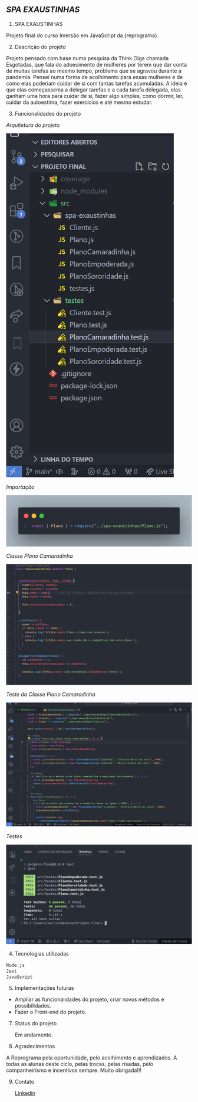  ## *SPA EXAUSTINHAS* 

1. SPA EXAUSTINHAS

  Projeto final do curso Imersão em JavaScript da {reprograma}.

2. Descrição do projeto

Projeto pensado com base numa pesquisa da Think Olga chamada Esgotadas, que fala do adoecimento de mulheres por terem que dar conta de muitas tarefas ao mesmo tempo, problema que se agravou durante a pandemia.
Pensei numa forma de acolhimento para essas mulheres e de como elas poderiam cuidar de si com tantas tarefas acumuladas. A ideia é que elas começassema a delegar tarefas e a cada tarefa delegada, elas ganham uma hora para cuidar de si, fazer algo simples, como dormir, ler, cuidar da autoestima, fazer exercícios e até mesmo estudar. 


3. Funcionalidades do projeto

*Arquitetura do projeto*

![Arquitetura do projeto](/assets/organização%20de%20pastas.png)

*Importação*

![Importação](/assets/code.png)

*Classe Plano Camaradinha*

![Classe Plano Camaradinha](/assets/plano%20camaradinha.png)

*Teste da Classe Plano Camaradinha*

![Teste da Classe Plano Camaradinha](/assets/teste%20camaradinha.png)

*Testes*

![Testes](/assets/jest%20testes.png)

4. Tecnologias utilizadas

```
Node.js
Jest
JavaScript
``` 

5. Implementações futuras

- Ampliar as funcionalidades do projeto, criar novos métodos e possibilidades.
- Fazer o Front-end do projeto.

7. Status do projeto

    Em andamento.

8. Agradecimentos

  A Reprograma pela oportunidade, pelo acolhimento e aprendizados. A todas as alunas deste ciclo, pelas trocas, pelas risadas,
  pelo companheirismo e incentivos sempre. Muito obrigada!!!

9. Contato

    [Linkedin](https://www.linkedin.com/in/jacira-sousa)


